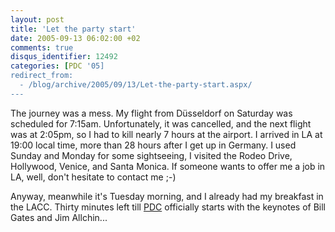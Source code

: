```yaml
---
layout: post
title: 'Let the party start'
date: 2005-09-13 06:02:00 +02
comments: true
disqus_identifier: 12492
categories: [PDC '05]
redirect_from:
  - /blog/archive/2005/09/13/Let-the-party-start.aspx/
---
```


The journey was a mess. My flight from Düsseldorf on Saturday was scheduled for 7:15am. Unfortunately, it was cancelled, and the next flight was at 2:05pm, so I had to kill nearly 7 hours at the airport. I arrived in LA at 19:00 local time, more than 28 hours after I get up in Germany. I used Sunday and Monday for some sightseeing, I visited the Rodeo Drive, Hollywood, Venice, and Santa Monica. If someone wants to offer me a job in LA, well, don't hesitate to contact me ;-)

Anyway, meanwhile it's Tuesday morning, and I already had my breakfast in the LACC. Thirty minutes left till [PDC](http://channel9.msdn.com/tags/pdc05) officially starts with the keynotes of Bill Gates and Jim Allchin...

